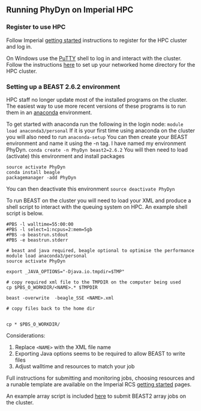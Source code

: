 ## Running PhyDyn on Imperial HPC
### Register to use HPC
 Follow Imperial [getting started](https://www.imperial.ac.uk/admin-services/ict/self-service/research-support/rcs/support/getting-started/) instructions to register for the HPC cluster and log in.
 
 On Windows use the [PuTTY](https://www.chiark.greenend.org.uk/~sgtatham/putty/) shell to log in and interact with the cluster. Follow the instructions [here](https://www.imperial.ac.uk/admin-services/ict/self-service/research-support/rcs/rds/) to set up your networked home directory for the HPC cluster.

 ### Setting up a BEAST 2.6.2 environment
 HPC staff no longer update most of the installed programs on the cluster. The easiest way to use more recent versions of these programs is to run them in an [anaconda](https://www.imperial.ac.uk/admin-services/ict/self-service/research-support/rcs/support/applications/conda/) environment.

 To get started with anaconda run the following in the login node:
 ``` module load anaconda3/personal ```
 If it is your first time using anaconda on the cluster you will also need to run
``` anaconda-setup ```
 You can then create your BEAST environment and name it using the -n tag. I have named my environment PhyDyn.
 ``` conda create -n PhyDyn beast2=2.6.2 ```
 You will then need to load (activate) this environment and install packages
 ``` 
 source activate PhyDyn
 conda install beagle
 packagemanager -add PhyDyn 
 ```
You can then deactivate this environment
``` source deactivate PhyDyn ```

To run BEAST on the cluster you will need to load your XML and produce a shell script to interact with the queuing system on HPC. An example shell script is below.

```
#PBS -l walltime=55:00:00
#PBS -l select=1:ncpus=2:mem=5gb
#PBS -o beastrun.stdout
#PBS -e beastrun.stderr

# beast and java required, beagle optional to optimise the performance
module load anaconda3/personal
source activate PhyDyn

export _JAVA_OPTIONS="-Djava.io.tmpdir=$TMP"

# copy required xml file to the TMPDIR on the computer being used
cp $PBS_O_WORKDIR/<NAME>.* $TMPDIR

beast -overwrite  -beagle_SSE <NAME>.xml

# copy files back to the home dir


cp * $PBS_O_WORKDIR/
```
Considerations:
1. Replace `<NAME>` with the XML file name
2. Exporting Java options seems to be required to allow BEAST to write files
3. Adjust walltime and resources to match your job

Full instructions for submitting and monitoring jobs, choosing resources and a runable template are available on the Imperial RCS [getting started](https://www.imperial.ac.uk/admin-services/ict/self-service/research-support/rcs/support/getting-started/) pages.

An example array script is included [here](https://github.com/JorgensenD/BEAST_CLUSTER/blob/master/qsub_anaconda_array_resub.pbs) to submit BEAST2 array jobs on the cluster.

